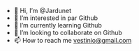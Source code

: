 - 👋 Hi, I’m @Jardunet
- 👀 I’m interested in  par Github
- 🌱 I’m currently learning  Github 
- 💞️ I’m looking to collaborate on  Github
- 📫 How to reach me  vestinio@gmail.com

<!---
Jardunet/Jardunet is a ✨ special ✨ repository because its `README.md` (this file) appears on your GitHub profile.
You can click the Preview link to take a look at your changes.
--->
